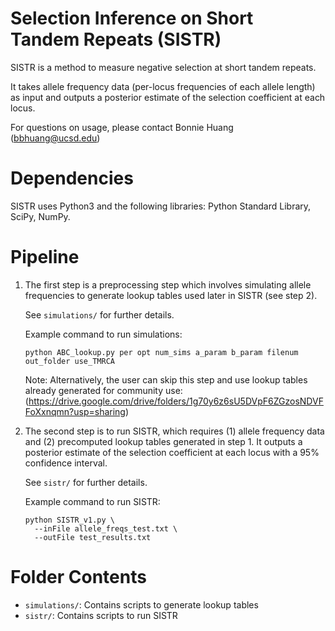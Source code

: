 # Selection Inference on Short Tandem Repeats (SISTR)
SISTR is a method to measure negative selection at short tandem repeats.  

It takes allele frequency data (per-locus frequencies of each allele length) as input and outputs a posterior estimate of the selection coefficient at each locus.  

For questions on usage, please contact Bonnie Huang (bbhuang@ucsd.edu)

# Dependencies
SISTR uses Python3 and the following libraries: Python Standard Library, SciPy, NumPy.

# Pipeline
1. The first step is a preprocessing step which involves simulating allele frequencies to generate lookup tables used later in SISTR (see step 2).   

   See `simulations/` for further details. 
   
   Example command to run simulations:  
   ```
   python ABC_lookup.py per opt num_sims a_param b_param filenum out_folder use_TMRCA  
   ```
 
   Note: Alternatively, the user can skip this step and use lookup tables already generated for community use: (https://drive.google.com/drive/folders/1g70y6z6sU5DVpF6ZGzosNDVFFoXxnqmn?usp=sharing)

2. The second step is to run SISTR, which requires (1) allele frequency data and (2) precomputed lookup tables generated in step 1. It outputs a posterior estimate of the selection coefficient at each locus with a 95% confidence interval. 

   See `sistr/` for further details.

   Example command to run SISTR:  
   ```
   python SISTR_v1.py \
     --inFile allele_freqs_test.txt \
     --outFile test_results.txt 
   ```

# Folder Contents
* `simulations/`: Contains scripts to generate lookup tables
* `sistr/`: Contains scripts to run SISTR